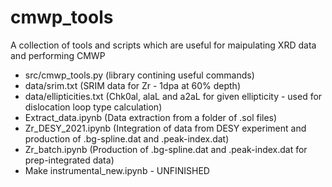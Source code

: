 # cmwp_tools

A collection of tools and scripts which are useful for maipulating XRD data and performing CMWP

- src/cmwp_tools.py (library contining useful commands)
- data/srim.txt (SRIM data for Zr - 1dpa at 60% depth)
- data/ellipticities.txt (Chk0al, alaL and a2aL for given ellipticity - used for dislocation loop type calculation)
- Extract_data.ipynb (Data extraction from a folder of .sol files)
- Zr_DESY_2021.ipynb (Integration of data from DESY experiment and production of .bg-spline.dat and .peak-index.dat)
- Zr_batch.ipynb (Production of .bg-spline.dat and .peak-index.dat for prep-integrated data)
- Make instrumental_new.ipynb - UNFINISHED
